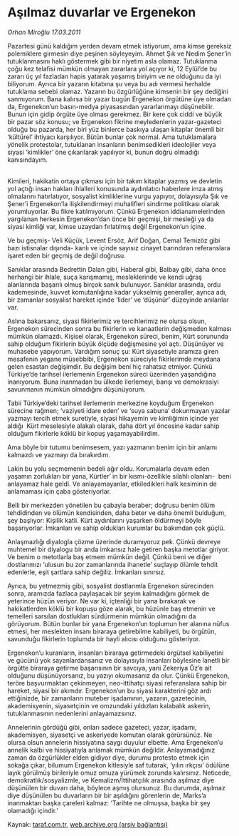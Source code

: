 # Aşılmaz duvarlar ve Ergenekon

*Orhan Miroğlu 17.03.2011*

<div class="yazi"><p>Pazartesi günü kaldığım yerden devam etmek istiyorum, ama kimse gereksiz polemiklere girmesin diye peşinen söyleyeyim. Ahmet Şık ve Nedim Şener’in tutuklanmasını haklı göstermek gibi bir niyetim asla olamaz. Tutuklanma çoğu kez telafisi mümkün olmayan zararlara yol açıyor ki, 12 Eylül’de bu zararı üç yıl fazladan hapis yatarak yaşamış biriyim ve ne olduğunu da iyi biliyorum. Ayrıca bir yazarın kitabına şu veya bu adı vermesi herhalde tutuklama sebebi olamaz. Yazarın bu özgürlüğüne kimsenin bir şey dediğini sanmıyorum. Bana kalırsa bir yazar bugün Ergenekon örgütüne üye olmadan da, Ergenekon’un basın-medya piyasasından yararlanmayı düşünebilir. Bunun için gidip örgüte üye olması gerekmez. Bir kere çok ciddi ve büyük bir pazar söz konusu; ve Ergenekon fikrine meyledenlerin yazar-gazeteci olduğu bu pazarda, her biri yüz binlerce baskıya ulaşan kitaplar önemli bir ‘kültürel’ ihtiyacı karşılıyor. Bütün bunlar çok normal. Ama tutuklamalara yönelik protestolar, tutuklanan insanların benimsedikleri ideolojiler veya siyasi ‘kimlikler’ öne çıkarılarak yapılıyor ki, bunun doğru olmadığı kanısındayım.<br/> </p>
<p>Kimileri, hakikatin ortaya çıkması için bir takım kitaplar yazmış ve devletin yol açtığı insan hakları ihlalleri konusunda aydınlatıcı haberlere imza atmış olmalarını hatırlatıyor, sosyalist kimliklerine vurgu yapıyor, dolayısıyla Şık ve Şener’i Ergenekon’la ilişkilendirmeyi muhalifleri sindirme politikası olarak yorumluyorlar. Bu fikre katılmıyorum. Çünkü Ergenekon iddianamelerinden yargılanan herkesin Ergenekon’dan önce bir geçmişi, bir mesleği ya da siyasi kimliği var, kimse uzaydan fırlatılmış değil Ergenekon’un içine. </p>
<p>Ve bu geçmiş- Veli Küçük, Levent Ersöz, Arif Doğan, Cemal Temizöz gibi bazı istisnalar dışında- kanlı ve içinde sayısız cinayet barındıran referanslara işaret eden bir geçmiş de değil doğrusu.</p>
<p>Sanıklar arasında Bedrettin Dalan gibi, Haberal gibi, Balbay gibi, daha önce herhangi bir ihlale, suça karışmamış, mesleklerinde ve kendi uğraş alanlarında başarılı olmuş birçok sanık bulunuyor. Sanıklar arasında, ordu kademesinde, kuvvet komutanlığına kadar yükselmiş generaller, ayrıca adı, bir zamanlar sosyalist hareket içinde ‘lider’ ve ‘düşünür’ düzeyinde anılanlar var. </p>
<p>Aslına bakarsanız, siyasi fikirlerimiz ve tercihlerimiz ne olursa olsun, Ergenekon sürecinden sonra bu fikirlerin ve kanaatlerin değişmeden kalması mümkün olamazdı. Kişisel olarak, Ergenekon süreci, benim, Kürt sorununda sahip olduğum fikirlerin büyük ölçüde değişmesine yol açtı. Düşünüyor ve muhasebe yapıyorum. Vardığım sonuç şu: Kürt siyasetiyle aramıza giren mesafenin yegane müsebbibi, Ergenekon süreciyle fikirlerimde meydana gelen esastan değişimdir. Bu değişim beni hiç rahatsız etmiyor. Çünkü Türkiye’de tarihsel ilerlemenin Ergenekon süreci üzerinden yaşandığına inanıyorum. Buna inanmadan bu ülkede ilerlemeyi, barışı ve demokrasiyi savunmanın mümkün olmadığını düşünüyorum.<br/></p>
<p>Tabii Türkiye’deki tarihsel ilerlemenin merkezine koyduğum Ergenekon sürecine rağmen; ‘vaziyeti idare eden’ ve ‘suya sabuna’ dokunmayan yazılar yazmayı tercih etmek suretiyle, siyasi hikayemin ve kimliğimin içinde yer aldığı  Kürt meselesiyle alakalı olarak, daha dört yıl öncesine kadar sahip olduğum fikirlerle köklü bir kopuş yaşamayabilirdim. </p>
<p>Ama böyle bir tutumu benimsesem, yazı yazmanın benim için bir anlamı kalmazdı ve yazmayı da bırakırdım.</p>
<p>Lakin bu yolu seçmemenin bedeli ağır oldu. Korumalarla devam eden yaşamın zorlukları bir yana, Kürtler’ in bir kısmı-özellikle silahlı olanları-  beni anlayamaz hale geldi. Ve anlayamayanlar, etkiledikleri halk kesiminin de anlamaması için çaba gösteriyorlar. </p>
<p>Belli bir merkezden yönetilen bu çabayla beraber; doğrusu benim ölüm tehdidinden ve ölümün kendisinden, daha beter ve daha önemli bulduğum, şey başlıyor: Kişilik katli. Kürt aydınlarını yaşarken öldürmeyi böyle başarıyorlar. İmkanları ve sahip oldukları kurumlar bu bakımdan çok güçlü.</p>
<p>Anlaşmazlığı diyalogla çözme üzerinde duramıyoruz pek. Çünkü devreye muhtemel bir diyalogu bir anda imkansız hale getiren başka metotlar giriyor. Ve benim o metotlarla baş etmem mümkün değil. Çünkü beni ve diğer dostlarımızı ‘ulusun bu zor zamanlarında ihanetle’ suçlayıp ölümle tehdit edenlerle, eşit şartlara sahip değiliz. İmkanları sınırsız. </p>
<p>Ayrıca, bu yetmezmiş gibi, sosyalist dostlarımla Ergenekon sürecinden sonra, aramızda fazlaca paylaşacak bir şeyim kalmadığını görmek de yeterince hüzün veriyor. Ne var ki, içtenliği bir yana bırakarak ve hakikatlerden köklü bir kopuşu göze alarak, bu hüzünle baş etmenin ve temelleri sarsılan dostlukları sürdürmenin mümkün olmadığını da görüyorum. Bütün bunlar bir yana Ergenekon’un toplumun her alanına nüfus etmesi, her meslekten insanı biraraya getirebilme kabiliyeti, bu örgütün, savunduğu fikirlerin toplumda bir hayli alıcısı olduğunu gösteriyor.</p>
<p>Ergenekon’u kuranların, insanları biraraya getirmedeki örgütsel kabiliyetini ve gücünü yok sayanlardansanız ve dolayısıyla insanları böylesine lanetli bir örgütte biraraya getirme başarısının bir savcıya, yani Zekeriya Öz’e ait olduğunu düşünüyorsanız, bu yazıyı okumasanız da olur. Çünkü Ergenekon, teröre başvurmaktan çekinmeyen, neo-ittihatçı siyasi referanslara sahip bir hareket, siyasi bir akımdır. Ergenekon’un bu siyasi karakterini göz ardı ettiğinizde, bir zamanların muteber işadamının, yazarın, gazetecinin, akademisyenin, siyasetçinin ve omzundaki yıldızları kalabalık askerin, tutuklanmasının nedenlerini anlayamazsınız.</p>
<p>Annelerinin gördüğü gibi, onları sadece gazeteci, yazar, işadamı, akademisyen, siyasetçi ve askeriyede komutan olarak görürsünüz. Ne olursa olsun annelerin hissiyatına saygı duyulur elbette. Ama Ergenekon’u annelik kalbi ve hissiyatıyla anlamak mümkün değildir. Anlayamadığınız zaman da özgürlükler elden gidiyor diye, durumu protesto etmek için sokağa çıkar, bilumum Ergenekon kitlesiyle saf tutarak, ‘yılın ırkçısı’ ödülüne layık görülmüş birileriyle omuz omuza yürümek zorunda kalırsınız. Neticede, demokratlık/sosyalizmle, ve Kemalizm/İttihatçılık arasında aşılmaz diye düşünülen bir duvarı daha, böylece aşmış olursunuz. Bu durumda, aşılmaz diye düşünülen bu duvarların bir bir aşıldığını görenlerin de, Marks’a inanmaktan başka çareleri kalmaz: ‘Tarihte ne olmuşsa, başka bir şey olamadığı içindir.’</p>
</div>

Kaynak: [taraf.com.tr](http://www.taraf.com.tr/orhan-miroglu/makale-asilmaz-duvarlar-ve-ergenekon.htm), [web.archive.org (arşiv bağlantısı)](http://web.archive.org/web/20130721130329/http://www.taraf.com.tr/orhan-miroglu/makale-asilmaz-duvarlar-ve-ergenekon.htm)
